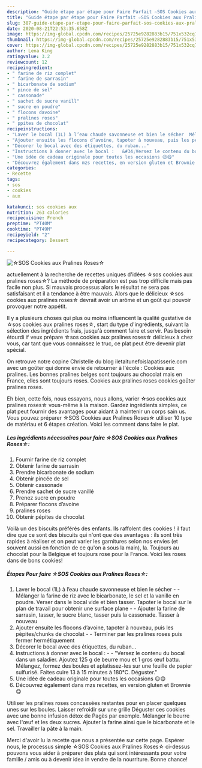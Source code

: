 ```yaml
---
description: "Guide étape par étape pour Faire Parfait ☆SOS Cookies aux Pralines Roses☆"
title: "Guide étape par étape pour Faire Parfait ☆SOS Cookies aux Pralines Roses☆"
slug: 387-guide-etape-par-etape-pour-faire-parfait-sos-cookies-aux-pralines-roses
date: 2020-08-21T22:53:35.658Z
image: https://img-global.cpcdn.com/recipes/25725e9282883b15/751x532cq70/☆sos-cookies-aux-pralines-roses☆-photo-principale-de-la-recette.jpg
thumbnail: https://img-global.cpcdn.com/recipes/25725e9282883b15/751x532cq70/☆sos-cookies-aux-pralines-roses☆-photo-principale-de-la-recette.jpg
cover: https://img-global.cpcdn.com/recipes/25725e9282883b15/751x532cq70/☆sos-cookies-aux-pralines-roses☆-photo-principale-de-la-recette.jpg
author: Lena King
ratingvalue: 3.2
reviewcount: 12
recipeingredient:
- " farine de riz complet"
- " farine de sarrasin"
- " bicarbonate de sodium"
- " pince de sel"
- " cassonade"
- " sachet de sucre vanill"
- " sucre en poudre"
- " flocons davoine"
- " pralines roses"
- " ppites de chocolat"
recipeinstructions:
- "Laver le bocal (1L) à l’eau chaude savonneuse et bien le sécher  Mélanger la farine de riz avec le bicarbonate, le sel et la vanille en poudre. Verser dans le bocal vide et bien tasser. Tapoter le bocal sur le plan de travail pour obtenir une surface plane  Ajouter la farine de sarrasin, tasser, le sucre blanc, tasser puis la cassonade. Tasser à nouveau"
- "Ajouter ensuite les flocons d’avoine, tapoter à nouveau, puis les pépites/chunks de chocolat  Terminer par les pralines roses puis fermer hermétiquement"
- "Décorer le bocal avec des étiquettes, du ruban..."
- "Instructions à donner avec le bocal :   &#34;Versez le contenu du bocal dans un saladier. Ajoutez 125 g de beurre mou et 1 gros œuf battu. Mélangez, formez des boules et aplatissez-les sur une feuille de papier sulfurisé. Faites cuire 13 à 15 minutes à 180°C. Déguster.&#34;"
- "Une idée de cadeau originale pour toutes les occasions 😉😋"
- "Découvrez également dans mzs recettes, en version gluten et Brownie 😋"
categories:
- Recette
tags:
- sos
- cookies
- aux

katakunci: sos cookies aux 
nutrition: 263 calories
recipecuisine: French
preptime: "PT40M"
cooktime: "PT49M"
recipeyield: "2"
recipecategory: Dessert

---
```



![☆SOS Cookies aux Pralines Roses☆](https://img-global.cpcdn.com/recipes/25725e9282883b15/751x532cq70/☆sos-cookies-aux-pralines-roses☆-photo-principale-de-la-recette.jpg)

actuellement à la recherche de recettes uniques d'idées ☆sos cookies aux pralines roses☆? La méthode de préparation est pas trop difficile mais pas facile non plus. Si mauvais processus alors le résultat ne sera pas satisfaisant et il a tendance à être mauvais. Alors que le délicieux ☆sos cookies aux pralines roses☆ devrait avoir un arôme et un goût qui pouvoir provoquer notre appétit.

Il y a plusieurs choses qui plus ou moins influencent la qualité gustative de ☆sos cookies aux pralines roses☆, start du type d'ingrédients, suivant la sélection des ingrédients frais, jusqu'à comment faire et servir. Pas besoin étourdi if veux prépare ☆sos cookies aux pralines roses☆ délicieux à chez vous, car tant que vous connaissez le truc, ce plat peut être devenir plat spécial.

On retrouve notre copine Christelle du blog iletaitunefoislapatisserie.com avec un goûter qui donne envie de retourner à l&#39;école : Cookies aux pralines. Les bonnes pralines belges sont toujours au chocolat mais en France, elles sont toujours roses. Cookies aux pralines roses cookies goûter pralines roses.


Eh bien, cette fois, nous essayons, nous allons, varier ☆sos cookies aux pralines roses☆ vous-même à la maison. Gardez ingrédients simples, ce plat peut fournir des avantages pour aidant à maintenir un corps sain us. Vous pouvez préparer ☆SOS Cookies aux Pralines Roses☆ utiliser 10 type de matériau et 6 étapes création. Voici les comment dans faire le plat.

<!--inarticleads1-->

##### Les ingrédients nécessaires pour faire ☆SOS Cookies aux Pralines Roses☆:

1. Fournir  farine de riz complet
1. Obtenir  farine de sarrasin
1. Prendre  bicarbonate de sodium
1. Obtenir  pincée de sel
1. Obtenir  cassonade
1. Prendre  sachet de sucre vanillé
1. Prenez  sucre en poudre
1. Préparer  flocons d’avoine
1.   pralines roses
1. Obtenir  pépites de chocolat


Voilà un des biscuits préférés des enfants. Ils raffolent des cookies ! il faut dire que ce sont des biscuits qui n&#39;ont que des avantages : ils sont très rapides à réaliser et on peut varier les garnitures selon nos envies (et souvent aussi en fonction de ce qu&#39;on a sous la main), la. Toujours au chocolat pour la Belgique et toujours rose pour la France. Voici les roses dans de bons cookies! 

<!--inarticleads2-->

##### Étapes Pour faire ☆SOS Cookies aux Pralines Roses☆:

1. Laver le bocal (1L) à l’eau chaude savonneuse et bien le sécher -  - Mélanger la farine de riz avec le bicarbonate, le sel et la vanille en poudre. Verser dans le bocal vide et bien tasser. Tapoter le bocal sur le plan de travail pour obtenir une surface plane -  - Ajouter la farine de sarrasin, tasser, le sucre blanc, tasser puis la cassonade. Tasser à nouveau
1. Ajouter ensuite les flocons d’avoine, tapoter à nouveau, puis les pépites/chunks de chocolat -  - Terminer par les pralines roses puis fermer hermétiquement
1. Décorer le bocal avec des étiquettes, du ruban...
1. Instructions à donner avec le bocal :  -  - &#34;Versez le contenu du bocal dans un saladier. Ajoutez 125 g de beurre mou et 1 gros œuf battu. Mélangez, formez des boules et aplatissez-les sur une feuille de papier sulfurisé. Faites cuire 13 à 15 minutes à 180°C. Déguster.&#34;
1. Une idée de cadeau originale pour toutes les occasions 😉😋
1. Découvrez également dans mzs recettes, en version gluten et Brownie 😋


Utiliser les pralines roses concassées restantes pour en placer quelques unes sur les boules. Laisser refroidir sur une grille Déguster ces cookies avec une bonne infusion détox de Pagès par exemple. Mélanger le beurre avec l&#39;œuf et les deux sucres. Ajouter la farine ainsi que le bicarbonate et le sel. Travailler la pâte à la main. 


Merci d'avoir lu la recette que nous a présentée sur cette page. Espérer nous, le processus simple ☆SOS Cookies aux Pralines Roses☆ ci-dessus pouvons vous aider à préparer des plats qui sont intéressants pour votre famille / amis ou à devenir idea in vendre de la nourriture. Bonne chance!
